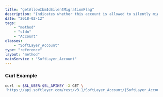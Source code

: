```yaml
---
title: "getAllowIbmIdSilentMigrationFlag"
description: "Indicates whether this account is allowed to silently migrate to use IBMid Authentication."
date: "2018-02-12"
tags:
    - "method"
    - "sldn"
    - "Account"
classes:
    - "SoftLayer_Account"
type: "reference"
layout: "method"
mainService : "SoftLayer_Account"
---
```


### Curl Example
```bash
curl -u $SL_USER:$SL_APIKEY -X GET \
'https://api.softlayer.com/rest/v3.1/SoftLayer_Account/{SoftLayer_AccountID}/getAllowIbmIdSilentMigrationFlag'
```
